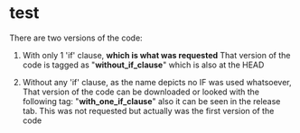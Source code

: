 # test
There are two versions of  the code:

1. With only  1 'if' clause, **which is what was requested**
   That version of the code is tagged as "**without_if_clause**"  which is also at the HEAD

2. Without any  'if' clause, as the name depicts no IF was used whatsoever,
   That version of the code can be downloaded or looked with the following tag: "**with_one_if_clause**"
   also it can be seen in the release tab. This was not requested but actually was the first version of the code
